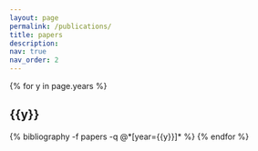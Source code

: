 ```yaml
---
layout: page
permalink: /publications/
title: papers
description: 
nav: true
nav_order: 2
---
```


<!-- _pages/publications.md -->

<div class="publications">

{% for y in page.years %}
  <h2 class="year">{{y}}</h2>
  {% bibliography -f papers -q @*[year={{y}}]* %}
{% endfor %}

</div>
